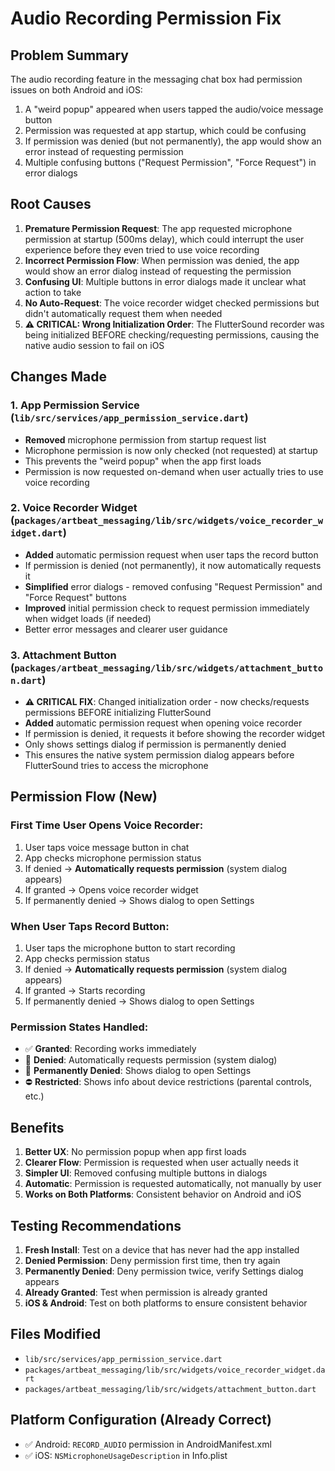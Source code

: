 # Audio Recording Permission Fix

## Problem Summary

The audio recording feature in the messaging chat box had permission issues on both Android and iOS:

1. A "weird popup" appeared when users tapped the audio/voice message button
2. Permission was requested at app startup, which could be confusing
3. If permission was denied (but not permanently), the app would show an error instead of requesting permission
4. Multiple confusing buttons ("Request Permission", "Force Request") in error dialogs

## Root Causes

1. **Premature Permission Request**: The app requested microphone permission at startup (500ms delay), which could interrupt the user experience before they even tried to use voice recording
2. **Incorrect Permission Flow**: When permission was denied, the app would show an error dialog instead of requesting the permission
3. **Confusing UI**: Multiple buttons in error dialogs made it unclear what action to take
4. **No Auto-Request**: The voice recorder widget checked permissions but didn't automatically request them when needed
5. **⚠️ CRITICAL: Wrong Initialization Order**: The FlutterSound recorder was being initialized BEFORE checking/requesting permissions, causing the native audio session to fail on iOS

## Changes Made

### 1. App Permission Service (`lib/src/services/app_permission_service.dart`)

- **Removed** microphone permission from startup request list
- Microphone permission is now only checked (not requested) at startup
- This prevents the "weird popup" when the app first loads
- Permission is now requested on-demand when user actually tries to use voice recording

### 2. Voice Recorder Widget (`packages/artbeat_messaging/lib/src/widgets/voice_recorder_widget.dart`)

- **Added** automatic permission request when user taps the record button
- If permission is denied (not permanently), it now automatically requests it
- **Simplified** error dialogs - removed confusing "Request Permission" and "Force Request" buttons
- **Improved** initial permission check to request permission immediately when widget loads (if needed)
- Better error messages and clearer user guidance

### 3. Attachment Button (`packages/artbeat_messaging/lib/src/widgets/attachment_button.dart`)

- **⚠️ CRITICAL FIX**: Changed initialization order - now checks/requests permissions BEFORE initializing FlutterSound
- **Added** automatic permission request when opening voice recorder
- If permission is denied, it requests it before showing the recorder widget
- Only shows settings dialog if permission is permanently denied
- This ensures the native system permission dialog appears before FlutterSound tries to access the microphone

## Permission Flow (New)

### First Time User Opens Voice Recorder:

1. User taps voice message button in chat
2. App checks microphone permission status
3. If denied → **Automatically requests permission** (system dialog appears)
4. If granted → Opens voice recorder widget
5. If permanently denied → Shows dialog to open Settings

### When User Taps Record Button:

1. User taps the microphone button to start recording
2. App checks permission status
3. If denied → **Automatically requests permission** (system dialog appears)
4. If granted → Starts recording
5. If permanently denied → Shows dialog to open Settings

### Permission States Handled:

- ✅ **Granted**: Recording works immediately
- 📱 **Denied**: Automatically requests permission (system dialog)
- 🚫 **Permanently Denied**: Shows dialog to open Settings
- ⛔ **Restricted**: Shows info about device restrictions (parental controls, etc.)

## Benefits

1. **Better UX**: No permission popup when app first loads
2. **Clearer Flow**: Permission is requested when user actually needs it
3. **Simpler UI**: Removed confusing multiple buttons in dialogs
4. **Automatic**: Permission is requested automatically, not manually by user
5. **Works on Both Platforms**: Consistent behavior on Android and iOS

## Testing Recommendations

1. **Fresh Install**: Test on a device that has never had the app installed
2. **Denied Permission**: Deny permission first time, then try again
3. **Permanently Denied**: Deny permission twice, verify Settings dialog appears
4. **Already Granted**: Test when permission is already granted
5. **iOS & Android**: Test on both platforms to ensure consistent behavior

## Files Modified

- `lib/src/services/app_permission_service.dart`
- `packages/artbeat_messaging/lib/src/widgets/voice_recorder_widget.dart`
- `packages/artbeat_messaging/lib/src/widgets/attachment_button.dart`

## Platform Configuration (Already Correct)

- ✅ Android: `RECORD_AUDIO` permission in AndroidManifest.xml
- ✅ iOS: `NSMicrophoneUsageDescription` in Info.plist
